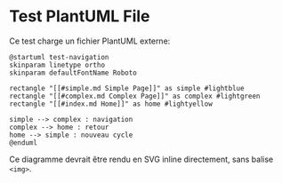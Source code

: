 # Test PlantUML File

Ce test charge un fichier PlantUML externe:

```plantuml
@startuml test-navigation
skinparam linetype ortho
skinparam defaultFontName Roboto

rectangle "[[#simple.md Simple Page]]" as simple #lightblue
rectangle "[[#complex.md Complex Page]]" as complex #lightgreen  
rectangle "[[#index.md Home]]" as home #lightyellow

simple --> complex : navigation
complex --> home : retour
home --> simple : nouveau cycle
@enduml
```

Ce diagramme devrait être rendu en SVG inline directement, sans balise `<img>`.
